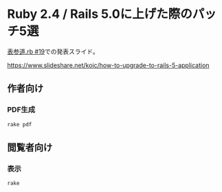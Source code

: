 # Ruby 2.4 / Rails 5.0に上げた際のパッチ5選

[表参道.rb #19](https://omotesandorb.connpass.com/event/48967)での発表スライド。

https://www.slideshare.net/koic/how-to-upgrade-to-rails-5-application

## 作者向け

### PDF生成

```sh
rake pdf
```

## 閲覧者向け

### 表示

```sh
rake
```
